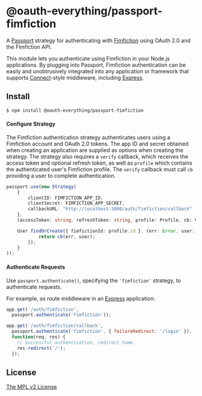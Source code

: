 @oauth-everything/passport-fimfiction
=====================================

A [Passport](http://passportjs.org/) strategy for authenticating with
[Fimfiction](https://www.fimfiction.net/) using OAuth 2.0 and the Fimfiction API.

This module lets you authenticate using Fimfiction in your Node.js applications.
By plugging into Passport, Fimfiction authentication can be easily and
unobtrusively integrated into any application or framework that supports
[Connect](https://www.senchalabs.org/connect/)-style middleware, including
[Express](https://expressjs.com/).

## Install

```bash
$ npm install @oauth-everything/passport-fimfiction
```
#### Configure Strategy

The Fimfiction authentication strategy authenticates users using a Fimfiction
account and OAuth 2.0 tokens.  The app ID and secret obtained when creating an
application are supplied as options when creating the strategy.  The strategy
also requires a `verify` callback, which receives the access token and optional
refresh token, as well as `profile` which contains the authenticated user's
Fimfiction profile.  The `verify` callback must call `cb` providing a user to
complete authentication.

```ts
passport.use(new Strategy(
    {
        clientID: FIMFICTION_APP_ID,
        clientSecret: FIMFICTION_APP_SECRET,
        callbackURL: "http://localhost:3000/auth/fimfiction/callback"
    },
    (accessToken: string, refreshToken: string, profile: Profile, cb: VerifyCallback<User>) => {

    User.findOrCreate({ fimfictionId: profile.id }, (err: Error, user: User) => {
            return cb(err, user);
        });
    }
));
```

#### Authenticate Requests

Use `passport.authenticate()`, specifying the `'fimfiction'` strategy, to
authenticate requests.

For example, as route middleware in an [Express](https://expressjs.com/)
application:

```javascript
app.get('/auth/fimfiction',
  passport.authenticate('fimfiction'));

app.get('/auth/fimfiction/callback',
  passport.authenticate('fimfiction', { failureRedirect: '/login' }),
  function(req, res) {
    // Successful authentication, redirect home.
    res.redirect('/');
  });
```

## License

[The MPL v2 License](https://opensource.org/licenses/MPL-2.0)
